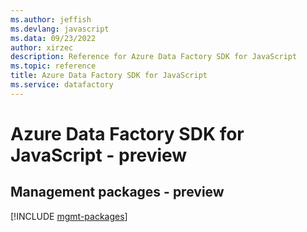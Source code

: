 ```yaml
---
ms.author: jeffish
ms.devlang: javascript
ms.data: 09/23/2022
author: xirzec
description: Reference for Azure Data Factory SDK for JavaScript
ms.topic: reference
title: Azure Data Factory SDK for JavaScript
ms.service: datafactory
---
```

# Azure Data Factory SDK for JavaScript - preview

## Management packages - preview
[!INCLUDE [mgmt-packages](data-factory-mgmt-index.md)]